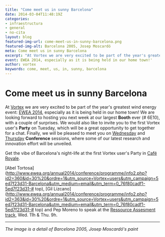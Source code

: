 ```yaml
---
title: "Come meet us in sunny Barcelona"
date: 2014-03-04T11:48:19Z
categories:
- infraestructura
- general
- no-cita
layout: blog
featured-img-url: come-meet-us-in-sunny-barcelona.png
featured-img-alt: Barcelona 2005, Josep Moscardó
meta: Come meet us in sunny Barcelona
excerpt: "At Vortex we are very excited to be part of the year's greatest wind energy"
event: EWEA 2014, especially as it is being held in our home town!'
author: vortex
keywords: come, meet, us, in, sunny, barcelona
---
```


# Come meet us in sunny Barcelona

At [Vortex](http://www.vortex.es/?utm_source=Vortex+users&utm_campaign=5ed7f23d31-Barcelona&utm_medium=email&utm_term=0_76f80cadf1-5ed7f23d31-) we are very excited to be part of the year's greatest wind energy event: [EWEA 2014](http://www.ewea.org/annual2014?utm_source=Vortex+users&utm_campaign=5ed7f23d31-Barcelona&utm_medium=email&utm_term=0_76f80cadf1-5ed7f23d31-), especially as it is being held in our home town!  We are looking forward to hosting you next week at our largest **Booth** ever (# 6E10), with a couple of surprises. We would also like to invite you to the first Vortex user's **Party** on Tuesday, which will be a great opportunity to get together for a chat. Finally, we will be pleased to meet you on [Wednesday](http://www.ewea.org/annual2014/conference/programme/info.php?id=30&utm_source=Vortex+users&utm_campaign=5ed7f23d31-Barcelona&utm_medium=email&utm_term=0_76f80cadf1-5ed7f23d31-) and [Thursday](http://www.ewea.org/annual2014/conference/programme/info.php?id=40&utm_source=Vortex+users&utm_campaign=5ed7f23d31-Barcelona&utm_medium=email&utm_term=0_76f80cadf1-5ed7f23d31-) **Conference** sessions, where some of our latest research and innovation effort will be unveiled.

Get the vibe of Barcelona's night-life at the first Vortex user's Party in [Café Royale](http://www.timeout.com/barcelona/music-and-nightlife/cafe-royale?utm_source=Vortex+users&utm_campaign=5ed7f23d31-Barcelona&utm_medium=email&utm_term=0_76f80cadf1-5ed7f23d31-).

[Abel Tortosa](http://www.ewea.org/annual2014/conference/programme/info2.php?id2=360&id=30%20&ordre=1&utm_source=Vortex+users&utm_campaign=5ed7f23d31-Barcelona&utm_medium=email&utm_term=0_76f80cadf1-5ed7f23d31-# top), [Gil Lizcano](http://www.ewea.org/annual2014/conference/programme/info2.php?id2=363&id=30%20&ordre=1&utm_source=Vortex+users&utm_campaign=5ed7f23d31-Barcelona&utm_medium=email&utm_term=0_76f80cadf1-5ed7f23d31-# top) and Pep Moreno to speak at the [Ressource Assesment track](http://www.ewea.org/annual2014/conference/programme/infoalloraltrack.php?id=2&utm_source=Vortex+users&utm_campaign=5ed7f23d31-Barcelona&utm_medium=email&utm_term=0_76f80cadf1-5ed7f23d31-), Wed. 11h & Thu. 9h. 

------

*The image is a detail of Barcelona 2005, Josep Moscardó's paint*